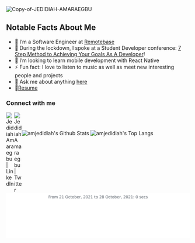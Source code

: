 <img src="https://i.ibb.co/sjrZvvp/Copy-of-JEDIDIAH-AMARAEGBU.png" alt="Copy-of-JEDIDIAH-AMARAEGBU" border="0">

## Notable Facts About Me

- 🌱 I’m a Software Engineer at [Remotebase](http://remotebase.com/) 
- 🔭 During the lockdown, I spoke at a Student Developer conference: [7 Step Method to Achieving Your Goals As A Developer][studentbuild]!
- 👯 I’m looking to learn mobile development with React Native
- ⚡ Fun fact: I love to listen to music as well as meet new interesting people and projects
- 💬 Ask me about anything [here][issues]
- 📝[Resume][resume]

### Connect with me

[<img align="left" alt="Jedidiah Amaraegbu | LinkedIn" width="22px" src="https://cdn.jsdelivr.net/npm/simple-icons@v3/icons/linkedin.svg" />][linkedin]
[<img align="left" alt="Jedidiah Amaraegbu | Twitter" width="21px" src="https://raw.githubusercontent.com/anuraghazra/anuraghazra/master/assets/twitter.svg" />][twitter]

<br /><br />

<img alt="amjedidiah's Github Stats" src="https://github-readme-stats.vercel.app/api?username=amjedidiah&count_private=true&theme=dracula&show_icons=true&icon_color=d5397a&layout=compact" />

<img alt="amjedidiah's Top Langs" src="https://github-readme-stats.vercel.app/api/top-langs/?username=amjedidiah&count_private=true&theme=dracula&show_icons=true&icon_color=d5397a&layout=compact" />

<img src="https://github.com/amjedidiah/amjedidiah/blob/main/images/stat.svg" alt="My WakaTime Activity"/>


[twitter]: https://twitter.com/am_jedidiah
[linkedin]: https://www.linkedin.com/in/am-jedidiah
[studentbuild]: https://youtu.be/nmv_et2QFBI
[issues]: https://github.com/amjedidiah/amjedidiah/issues
[resume]: https://standardresume.co/r/LpQU-TpzgY_DkJohiBYxw
